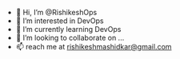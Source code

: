 - 👋 Hi, I’m @RishikeshOps
- 👀 I’m interested in DevOps 
- 🌱 I’m currently learning DevOps 
- 💞️ I’m looking to collaborate on ...
- 📫 reach me at rishikeshmashidkar@gmail.com

<!---
RishikeshOps/RishikeshOps is a ✨ special ✨ repository because its `README.md` (this file) appears on your GitHub profile.
You can click the Preview link to take a look at your changes.
--->
